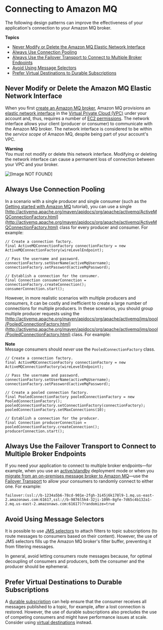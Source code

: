# Connecting to Amazon MQ<a name="connecting-to-amazon-mq"></a>

The following design patterns can improve the effectiveness of your application's connection to your Amazon MQ broker\.

**Topics**
+ [Never Modify or Delete the Amazon MQ Elastic Network Interface](#never-modify-delete-elastic-network-interface)
+ [Always Use Connection Pooling](#always-use-connection-pooling)
+ [Always Use the Failover Transport to Connect to Multiple Broker Endpoints](#always-use-failover-transport-connect-to-multiple-broker-endpoints)
+ [Avoid Using Message Selectors](#avoid-using-message-selectors)
+ [Prefer Virtual Destinations to Durable Subscriptions](#prefer-virtual-destinations-to-durable-subscriptions)

## Never Modify or Delete the Amazon MQ Elastic Network Interface<a name="never-modify-delete-elastic-network-interface"></a>

When you first [create an Amazon MQ broker](amazon-mq-creating-configuring-broker.md), Amazon MQ provisions an [elastic network interface](https://docs.aws.amazon.com/vpc/latest/userguide/VPC_ElasticNetworkInterfaces.html) in the [Virtual Private Cloud \(VPC\)](https://docs.aws.amazon.com/vpc/latest/userguide/VPC_Introduction.html) under your account and, thus, requires a number of [EC2 permissions](security-api-authentication-authorization.md)\. The network interface allows your client \(producer or consumer\) to communicate with the Amazon MQ broker\. The network interface is considered to be within the *service scope* of Amazon MQ, despite being part of your account's VPC\.

**Warning**  
You must not modify or delete this network interface\. Modifying or deleting the network interface can cause a permanent loss of connection between your VPC and your broker\.

![\[Image NOT FOUND\]](http://docs.aws.amazon.com/amazon-mq/latest/developer-guide/images/amazon-mq-network-configuration-architecture-vpc-elastic-network-interface.png)

## Always Use Connection Pooling<a name="always-use-connection-pooling"></a>

In a scenario with a single producer and single consumer \(such as the [Getting started with Amazon MQ](amazon-mq-getting-started.md) tutorial\), you can use a single [http://activemq.apache.org/maven/apidocs/org/apache/activemq/ActiveMQConnectionFactory.html](http://activemq.apache.org/maven/apidocs/org/apache/activemq/ActiveMQConnectionFactory.html) class for every producer and consumer\. For example:

```
// Create a connection factory.
final ActiveMQConnectionFactory connectionFactory = new ActiveMQConnectionFactory(wireLevelEndpoint);

// Pass the username and password.
connectionFactory.setUserName(activeMqUsername);
connectionFactory.setPassword(activeMqPassword);

// Establish a connection for the consumer.
final Connection consumerConnection = connectionFactory.createConnection();
consumerConnection.start();
```

However, in more realistic scenarios with multiple producers and consumers, it can be costly and inefficient to create a large number of connections for multiple producers\. In these scenarios, you should group multiple producer requests using the [http://activemq.apache.org/maven/apidocs/org/apache/activemq/jms/pool/PooledConnectionFactory.html](http://activemq.apache.org/maven/apidocs/org/apache/activemq/jms/pool/PooledConnectionFactory.html) class\. For example:

**Note**  
Message consumers should *never* use the `PooledConnectionFactory` class\.

```
// Create a connection factory.
final ActiveMQConnectionFactory connectionFactory = new ActiveMQConnectionFactory(wireLevelEndpoint);

// Pass the username and password.
connectionFactory.setUserName(activeMqUsername);
connectionFactory.setPassword(activeMqPassword);

// Create a pooled connection factory.
final PooledConnectionFactory pooledConnectionFactory = new PooledConnectionFactory();
pooledConnectionFactory.setConnectionFactory(connectionFactory);
pooledConnectionFactory.setMaxConnections(10);

// Establish a connection for the producer.
final Connection producerConnection = pooledConnectionFactory.createConnection();
producerConnection.start();
```

## Always Use the Failover Transport to Connect to Multiple Broker Endpoints<a name="always-use-failover-transport-connect-to-multiple-broker-endpoints"></a>

If you need your application to connect to multiple broker endpoints—for example, when you use an [active/standby](amazon-mq-creating-configuring-broker.md) deployment mode or when you [migrate from an on\-premises message broker to Amazon MQ](https://docs.aws.amazon.com/amazon-mq/latest/migration-guide/)—use the [Failover Transport](http://activemq.apache.org/failover-transport-reference.html) to allow your consumers to randomly connect to either one\. For example:

```
failover:(ssl://b-1234a5b6-78cd-901e-2fgh-3i45j6k178l9-1.mq.us-east-2.amazonaws.com:61617,ssl://b-9876l5k4-32ji-109h-8gfe-7d65c4b132a1-2.mq.us-east-2.amazonaws.com:61617)?randomize=true
```

## Avoid Using Message Selectors<a name="avoid-using-message-selectors"></a>

It is possible to use [JMS selectors](https://docs.oracle.com/cd/E19798-01/821-1841/bncer/index.html) to attach filters to topic subscriptions \(to route messages to consumers based on their content\)\. However, the use of JMS selectors fills up the Amazon MQ broker's filter buffer, preventing it from filtering messages\.

In general, avoid letting consumers route messages because, for optimal decoupling of consumers and producers, both the consumer and the producer should be ephemeral\.

## Prefer Virtual Destinations to Durable Subscriptions<a name="prefer-virtual-destinations-to-durable-subscriptions"></a>

A [durable subscription](http://activemq.apache.org/how-do-durable-queues-and-topics-work.html) can help ensure that the consumer receives all messages published to a topic, for example, after a lost connection is restored\. However, the use of durable subscriptions also precludes the use of competing consumers and might have performance issues at scale\. Consider using [virtual destinations](http://activemq.apache.org/virtual-destinations.html) instead\.